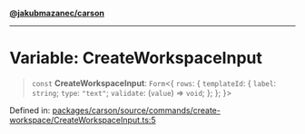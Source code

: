 [**@jakubmazanec/carson**](../README.md)

---

# Variable: CreateWorkspaceInput

> `const` **CreateWorkspaceInput**: `Form`\<\{ `rows`: \{ `templateId`: \{ `label`: `string`;
> `type`: `"text"`; `validate`: (`value`) => `void`; \}; \}; \}\>

Defined in:
[packages/carson/source/commands/create-workspace/CreateWorkspaceInput.ts:5](https://github.com/jakubmazanec/tools/blob/c36a857a499e2c0c4f38fc4405cb987b357adf10/packages/carson/source/commands/create-workspace/CreateWorkspaceInput.ts#L5)
